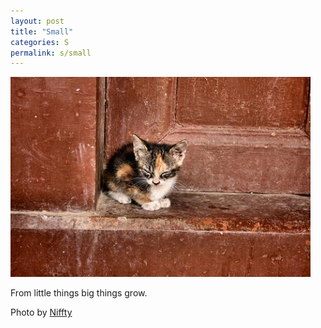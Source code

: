 ```yaml
---
layout: post
title: "Small"
categories: S
permalink: s/small
---
```


<img src="/images/s/small.jpg">

From little things big things grow.

Photo by <a href="http://www.flickr.com/photos/31878512@N06/3356955429/">Niffty</a>